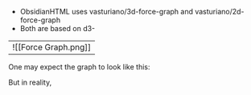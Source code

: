 - ObsidianHTML uses vasturiano/3d-force-graph and vasturiano/2d-force-graph
- Both are based on d3- 

|  |
| --- |
| ![[Force Graph.png]] |

One may expect the graph to look like this:


But in reality, 
